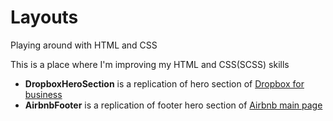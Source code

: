 # Layouts
Playing around with HTML and CSS

This is a place where I'm improving my HTML and CSS(SCSS) skills

- **DropboxHeroSection** is a replication of hero section of [Dropbox for business](https://www.dropbox.com/business)
- **AirbnbFooter** is a replication of footer hero section of [Airbnb main page](https://www.airbnb.com/)
